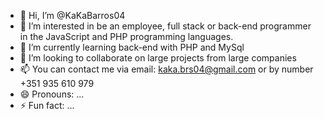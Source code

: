 - 👋 Hi, I’m @KaKaBarros04
- 👀 I’m interested in be an employee, full stack or back-end programmer in the JavaScript and PHP programming languages.
- 🌱 I’m currently learning back-end with PHP and MySql
- 💞️ I’m looking to collaborate on large projects from large companies
- 📫 You can contact me via email: kaka.brs04@gmail.com or by number +351 935 610 979
- 😄 Pronouns: ...
- ⚡ Fun fact: ...

<!---
KaKaBarros04/KaKaBarros04 is a ✨ special ✨ repository because its `README.md` (this file) appears on your GitHub profile.
You can click the Preview link to take a look at your changes.
--->

